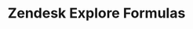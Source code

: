 ---
title: Zendesk Explore Formulas
description: Support Operations documentation page for Zendesk Explore based Formulas
canonical_path: "/handbook/support/readiness/operations/docs/zendesk/zendesk-explore/formulas"
---